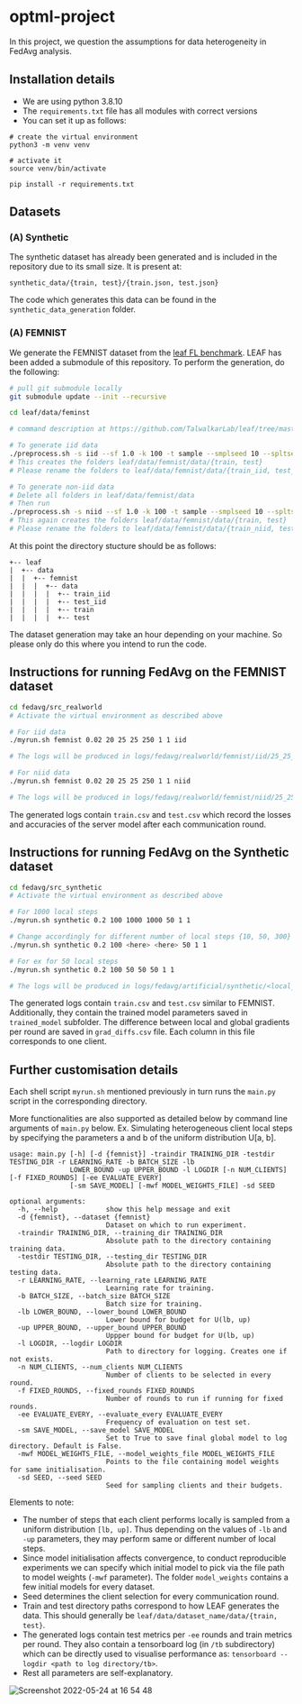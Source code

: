 # optml-project
In this project, we question the assumptions for data heterogeneity in FedAvg analysis.

## Installation details

- We are using python 3.8.10
- The `requirements.txt` file has all modules with correct versions
- You can set it up as follows:

```
# create the virtual environment
python3 -m venv venv

# activate it
source venv/bin/activate

pip install -r requirements.txt
```

## Datasets
### (A) Synthetic
The synthetic dataset has already been generated and is included in the repository due to its small size. It is present at:

```
synthetic_data/{train, test}/{train.json, test.json}
```

The code which generates this data can be found in the `synthetic_data_generation` folder.
### (A) FEMNIST
We generate the FEMNIST dataset from the [leaf FL benchmark](https://github.com/TalwalkarLab/leaf). LEAF has been added a submodule of this repository. To perform the generation, do the following:

```bash
# pull git submodule locally
git submodule update --init --recursive

cd leaf/data/feminst

# command description at https://github.com/TalwalkarLab/leaf/tree/master/data/femnist

# To generate iid data
./preprocess.sh -s iid --sf 1.0 -k 100 -t sample --smplseed 10 --spltseed 10
# This creates the folders leaf/data/femnist/data/{train, test}
# Please rename the folders to leaf/data/femnist/data/{train_iid, test_iid} to be able to run the generation again for non-iid data

# To generate non-iid data
# Delete all folders in leaf/data/femnist/data
# Then run
./preprocess.sh -s niid --sf 1.0 -k 100 -t sample --smplseed 10 --spltseed 10
# This again creates the folders leaf/data/femnist/data/{train, test}
# Please rename the folders to leaf/data/femnist/data/{train_niid, test_niid}
```

At this point the directory stucture should be as follows:
```
+-- leaf
|  +-- data
|  |  +-- femnist
|  |  |  +-- data
|  |  |  |  +-- train_iid
|  |  |  |  +-- test_iid
|  |  |  |  +-- train
|  |  |  |  +-- test
```
The dataset generation may take an hour depending on your machine. So please only do this where you intend to run the code.

## Instructions for running FedAvg on the FEMNIST dataset

```bash
cd fedavg/src_realworld
# Activate the virtual environment as described above

# For iid data
./myrun.sh femnist 0.02 20 25 25 250 1 1 iid

# The logs will be produced in logs/fedavg/realworld/femnist/iid/25_25_lr0.02/r1 directory

# For niid data
./myrun.sh femnist 0.02 20 25 25 250 1 1 niid

# The logs will be produced in logs/fedavg/realworld/femnist/niid/25_25_lr0.02/r1 directory
```
The generated logs contain `train.csv` and `test.csv` which record the losses and accuracies of the server model after each communication round.

## Instructions for running FedAvg on the Synthetic dataset

```bash
cd fedavg/src_synthetic
# Activate the virtual environment as described above

# For 1000 local steps
./myrun.sh synthetic 0.2 100 1000 1000 50 1 1

# Change accordingly for different number of local steps {10, 50, 300}
./myrun.sh synthetic 0.2 100 <here> <here> 50 1 1

# For ex for 50 local steps
./myrun.sh synthetic 0.2 100 50 50 50 1 1

# The logs will be produced in logs/fedavg/artificial/synthetic/<local_step>_<local_step>_lr0.2/r1 directory
```

The generated logs contain `train.csv` and `test.csv` similar to FEMNIST. Additionally, they contain the trained model parameters saved in `trained_model` subfolder. The difference between local and global gradients per round are saved in `grad_diffs.csv` file. Each column in this file corresponds to one client.

## Further customisation details

Each shell script `myrun.sh` mentioned previously in turn runs the `main.py` script in the corresponding directory. 

More functionalities are also supported as detailed below by command line arguments of `main.py` below. Ex. Simulating heterogeneous client local steps by specifying the parameters a and b of the uniform distribution U[a, b].

```
usage: main.py [-h] [-d {femnist}] -traindir TRAINING_DIR -testdir TESTING_DIR -r LEARNING_RATE -b BATCH_SIZE -lb
               LOWER_BOUND -up UPPER_BOUND -l LOGDIR [-n NUM_CLIENTS] [-f FIXED_ROUNDS] [-ee EVALUATE_EVERY]
               [-sm SAVE_MODEL] [-mwf MODEL_WEIGHTS_FILE] -sd SEED

optional arguments:
  -h, --help            show this help message and exit
  -d {femnist}, --dataset {femnist}
                        Dataset on which to run experiment.
  -traindir TRAINING_DIR, --training_dir TRAINING_DIR
                        Absolute path to the directory containing training data.
  -testdir TESTING_DIR, --testing_dir TESTING_DIR
                        Absolute path to the directory containing testing data.
  -r LEARNING_RATE, --learning_rate LEARNING_RATE
                        Learning rate for training.
  -b BATCH_SIZE, --batch_size BATCH_SIZE
                        Batch size for training.
  -lb LOWER_BOUND, --lower_bound LOWER_BOUND
                        Lower bound for budget for U(lb, up)
  -up UPPER_BOUND, --upper_bound UPPER_BOUND
                        Uppper bound for budget for U(lb, up)
  -l LOGDIR, --logdir LOGDIR
                        Path to directory for logging. Creates one if not exists.
  -n NUM_CLIENTS, --num_clients NUM_CLIENTS
                        Number of clients to be selected in every round.
  -f FIXED_ROUNDS, --fixed_rounds FIXED_ROUNDS
                        Number of rounds to run if running for fixed rounds.
  -ee EVALUATE_EVERY, --evaluate_every EVALUATE_EVERY
                        Frequency of evaluation on test set.
  -sm SAVE_MODEL, --save_model SAVE_MODEL
                        Set to True to save final global model to log directory. Default is False.
  -mwf MODEL_WEIGHTS_FILE, --model_weights_file MODEL_WEIGHTS_FILE
                        Points to the file containing model weights for same initialisation.
  -sd SEED, --seed SEED
                        Seed for sampling clients and their budgets.
```

Elements to note:
- The number of steps that each client performs locally is sampled from a uniform distribution `[lb, up]`. Thus depending on the values of `-lb` and `-up` parameters, they may perform same or different number of local steps.
- Since model initialisation affects convergence, to conduct reproducible experiments we can specify which initial model to pick via the file path to model weights (`-mwf` parameter). The folder `model_weights` contains a few initial models for every dataset.
- Seed determines the client selection for every communication round.
- Train and test directory paths correspond to how LEAF generates the data. This should generally be `leaf/data/dataset_name/data/{train, test}`.
- The generated logs contain test metrics per `-ee` rounds and train metrics per round. They also contain a tensorboard log (in `/tb` subdirectory) which can be directly used to visualise performance as: `tensorboard --logdir <path to log directory/tb>`.
- Rest all parameters are self-explanatory. 

![Screenshot 2022-05-24 at 16 54 48](https://user-images.githubusercontent.com/24961068/170066838-b7eaaaea-090c-42a5-b106-103f4d611e7f.png)

